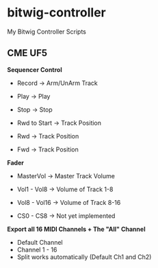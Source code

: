 bitwig-controller
=================

My Bitwig Controller Scripts


CME UF5
-------

**Sequencer Control**

  * Record -> Arm/UnArm Track
  * Play -> Play
  * Stop -> Stop

  * Rwd to Start -> Track Position
  * Rwd -> Track Position
  * Fwd -> Track Position

**Fader**

 * MasterVol -> Master Track Volume
 * Vol1 - Vol8 -> Volume of Track 1-8
 * Vol8 - Vol16 -> Volume of Track 8-16

 * CS0 - CS8 -> Not yet implemented

**Export all 16 MIDI Channels + The "All" Channel**

  * Default Channel
  * Channel 1 - 16
  * Split works automatically (Default Ch1 and Ch2)

